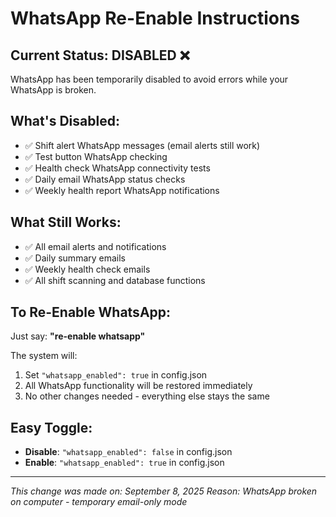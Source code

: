 # WhatsApp Re-Enable Instructions

## Current Status: DISABLED ❌

WhatsApp has been temporarily disabled to avoid errors while your WhatsApp is broken.

## What's Disabled:
- ✅ Shift alert WhatsApp messages (email alerts still work)
- ✅ Test button WhatsApp checking
- ✅ Health check WhatsApp connectivity tests  
- ✅ Daily email WhatsApp status checks
- ✅ Weekly health report WhatsApp notifications

## What Still Works:
- ✅ All email alerts and notifications
- ✅ Daily summary emails
- ✅ Weekly health check emails
- ✅ All shift scanning and database functions

## To Re-Enable WhatsApp:
Just say: **"re-enable whatsapp"**

The system will:
1. Set `"whatsapp_enabled": true` in config.json
2. All WhatsApp functionality will be restored immediately
3. No other changes needed - everything else stays the same

## Easy Toggle:
- **Disable**: `"whatsapp_enabled": false` in config.json  
- **Enable**: `"whatsapp_enabled": true` in config.json

---
*This change was made on: September 8, 2025*
*Reason: WhatsApp broken on computer - temporary email-only mode*
